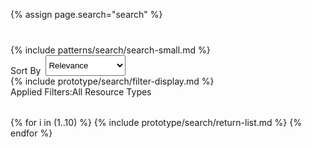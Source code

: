 {% assign page.search="search" %}

<div class="search-functions-group grid-container">
  <div class="grid-row grid-gap-lg" style="margin-top: 2rem;">
    <div class="search-searchbar desktop:grid-col-8" style="padding-top: 0.5rem;">
      {% include patterns/search/search-small.md %}
    </div>
    <div class="search-sort desktop:grid-col-4">
      <div class="usa-combo-box" style="display: inline-flex;"><span class="text-bold" style="padding-right: 0.5rem; padding-top: 1rem;">Sort By</span>
      <select class="usa-select" style="width: 8rem;" name="view" id="view">
        <option value="Relevance">Relevance</option>
        <option value="Latest Published">Latest Published</option>
        <option value="A-Z">A-Z</option>
      </select>
    </div>
    </div>
  </div>
  {% include prototype/search/filter-display.md %}
  <div class="applied-filters" style="margin-bottom: 2rem;" >
    <span class="text-bold">Applied Filters:</span><span class="usa-tag">All Resource Types <i class="fa-kit fa-close"></i></span>
  </div>
  <div class="return-list">
    {% for i in (1..10) %}
    {% include prototype/search/return-list.md %}
    {% endfor %}
  </div>
</div>
